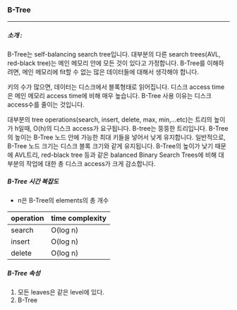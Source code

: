 ### B-Tree

---

##### 소개 :

B-Tree는 self-balancing search tree입니다. 대부분의 다른 search trees(AVL, red-black tree)는 메인 메모리 안에 모든 것이 있다고 가정합니다.  B-Tree를 이해하려면, 메인 메모리에 fit할 수 없는 많은 데이터들에 대해서 생각해야 합니다. 

키의 수가 많으면, 데이터는 디스크에서 블록형태로 읽어집니다. 디스크 access time은 메인 메모리 access time에 비해 매우 높습니다.  B-Tree 사용 이유는 디스크 access수를 줄이는 것입니다.

대부분의 tree operations(search, insert, delete, max, min,...etc)는 트리의 높이가 h일때, O(h)의 디스크 access가 요구됩니다. B-tree는 뚱뚱한 트리입니다. B-Tree의 높이는 B-Tree 노드 안에 가능한 최대 키들을 넣어서 낮게 유지합니다. 일반적으로, B-Tree 노드 크기는 디스크 블록 크기와 같게 유지됩니다. B-Tree의 높이가 낮기 때문에 AVL트리, red-black tree 등과 같은 balanced Binary Search Trees에 비해 대부분의 작업에 대한 총 디스크 access가 크게 감소합니다. 



##### B-Tree 시간 복잡도

- n은 B-Tree의 elements의 총 개수

| operation | time complexity |
| --------- | --------------- |
| search    | O(log n)        |
| insert    | O(log n)        |
| delete    | O(log n)        |



##### B-Tree 속성

1. 모든 leaves은 같은 level에 있다.
2. B-Tree 

